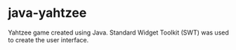 # java-yahtzee
Yahtzee game created using Java. Standard Widget Toolkit (SWT) was used to create the user interface.
